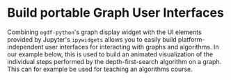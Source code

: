 # Build portable Graph User Interfaces

Combining `ogdf-python`'s graph display widget with the UI elements provided by Jupyter's `ipywidgets`
allows you to easily build platform-independent user interfaces for interacting with graphs and algorithms.
In our example below, this is used to build an animated visualization of the individual steps performed by the
depth-first-search algorithm on a graph.
This can for example be used for teaching an algorithms course.
